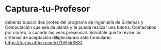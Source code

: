 # Captura-tu-Profesor
deberás buscar dos profes del programa de Ingeniería de Sistemas y Computación que sea de planta y te pueda realizar una tutoría. Contactalos por correo, o cuando los veas presencial.  Solicítale que te revise los criterios de aceptación diligenciando este formulario: https://forms.office.com/r/ZfVFckSBXf 
